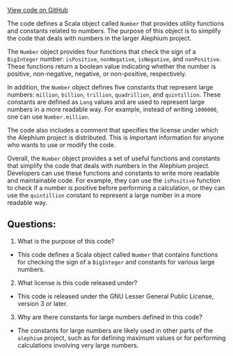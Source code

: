 [View code on GitHub](https://github.com/alephium/alephium/util/src/main/scala/org/alephium/util/Number.scala)

The code defines a Scala object called `Number` that provides utility functions and constants related to numbers. The purpose of this object is to simplify the code that deals with numbers in the larger Alephium project.

The `Number` object provides four functions that check the sign of a `BigInteger` number: `isPositive`, `nonNegative`, `isNegative`, and `nonPositive`. These functions return a boolean value indicating whether the number is positive, non-negative, negative, or non-positive, respectively.

In addition, the `Number` object defines five constants that represent large numbers: `million`, `billion`, `trillion`, `quadrillion`, and `quintillion`. These constants are defined as `Long` values and are used to represent large numbers in a more readable way. For example, instead of writing `1000000`, one can use `Number.million`.

The code also includes a comment that specifies the license under which the Alephium project is distributed. This is important information for anyone who wants to use or modify the code.

Overall, the `Number` object provides a set of useful functions and constants that simplify the code that deals with numbers in the Alephium project. Developers can use these functions and constants to write more readable and maintainable code. For example, they can use the `isPositive` function to check if a number is positive before performing a calculation, or they can use the `quintillion` constant to represent a large number in a more readable way.
## Questions: 
 1. What is the purpose of this code?
- This code defines a Scala object called `Number` that contains functions for checking the sign of a `BigInteger` and constants for various large numbers.

2. What license is this code released under?
- This code is released under the GNU Lesser General Public License, version 3 or later.

3. Why are there constants for large numbers defined in this code?
- The constants for large numbers are likely used in other parts of the `alephium` project, such as for defining maximum values or for performing calculations involving very large numbers.
